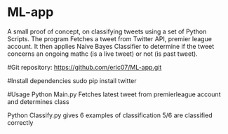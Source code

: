 # ML-app
A small proof of concept, on classifying tweets using a set of Python Scripts.
The program Fetches a tweet from Twitter API, premier league account.
It then applies Naive Bayes Classifier to determine if the tweet concerns an ongoing mathc (is a live tweet) or not (is past tweet).

#Git repository:
https://github.com/eric07/ML-app.git

#Install dependencies
sudo pip install twitter

#Usage
Python Main.py
Fetches latest tweet from premierleague account and determines class

Python Classify.py gives 6 examples of classification
5/6 are classified correctly
